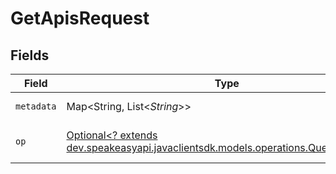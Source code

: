 # GetApisRequest


## Fields

| Field                                                                                                                        | Type                                                                                                                         | Required                                                                                                                     | Description                                                                                                                  |
| ---------------------------------------------------------------------------------------------------------------------------- | ---------------------------------------------------------------------------------------------------------------------------- | ---------------------------------------------------------------------------------------------------------------------------- | ---------------------------------------------------------------------------------------------------------------------------- |
| `metadata`                                                                                                                   | Map<String, List<*String*>>                                                                                                  | :heavy_minus_sign:                                                                                                           | Metadata to filter Apis on                                                                                                   |
| `op`                                                                                                                         | [Optional<? extends dev.speakeasyapi.javaclientsdk.models.operations.QueryParamOp>](../../models/operations/QueryParamOp.md) | :heavy_minus_sign:                                                                                                           | Configuration for filter operations                                                                                          |
